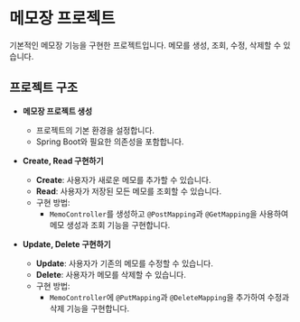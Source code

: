 # 메모장 프로젝트

기본적인 메모장 기능을 구현한 프로젝트입니다. 메모를 생성, 조회, 수정, 삭제할 수 있습니다.

## 프로젝트 구조

- **메모장 프로젝트 생성**
    - 프로젝트의 기본 환경을 설정합니다.
    - Spring Boot와 필요한 의존성을 포함합니다.

- **Create, Read 구현하기**
    - **Create**: 사용자가 새로운 메모를 추가할 수 있습니다.
    - **Read**: 사용자가 저장된 모든 메모를 조회할 수 있습니다.
    - 구현 방법:
        - `MemoController`를 생성하고 `@PostMapping`과 `@GetMapping`을 사용하여 메모 생성과 조회 기능을 구현합니다.

- **Update, Delete 구현하기**
    - **Update**: 사용자가 기존의 메모를 수정할 수 있습니다.
    - **Delete**: 사용자가 메모를 삭제할 수 있습니다.
    - 구현 방법:
        - `MemoController`에 `@PutMapping`과 `@DeleteMapping`을 추가하여 수정과 삭제 기능을 구현합니다.